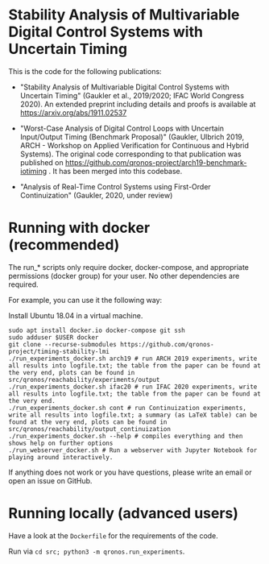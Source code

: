 # Stability Analysis of Multivariable Digital Control Systems with Uncertain Timing

This is the code for the following publications:

- "Stability Analysis of Multivariable Digital Control Systems with Uncertain Timing" (Gaukler et al., 2019/2020; IFAC World Congress 2020).
   An extended preprint including details and proofs is available at https://arxiv.org/abs/1911.02537

- "Worst-Case Analysis of Digital Control Loops with Uncertain Input/Output Timing (Benchmark Proposal)" (Gaukler, Ulbrich 2019, ARCH - Workshop on Applied Verification for Continuous and Hybrid Systems).
   The original code corresponding to that publication was published on https://github.com/qronos-project/arch19-benchmark-iotiming . It has been merged into this codebase.

- "Analysis of Real-Time Control Systems using First-Order Continuization" (Gaukler, 2020, under review)
  

# Running with docker (recommended)

The run_* scripts only require docker, docker-compose, and appropriate permissions (docker group) for your user. No other dependencies are required.

For example, you can use it the following way:

Install Ubuntu 18.04 in a virtual machine.
```
sudo apt install docker.io docker-compose git ssh
sudo adduser $USER docker
git clone --recurse-submodules https://github.com/qronos-project/timing-stability-lmi
./run_experiments_docker.sh arch19 # run ARCH 2019 experiments, write all results into logfile.txt; the table from the paper can be found at the very end, plots can be found in src/qronos/reachability/experiments/output
./run_experiments_docker.sh ifac20 # run IFAC 2020 experiments, write all results into logfile.txt; the table from the paper can be found at the very end.
./run_experiments_docker.sh cont # run Continuization experiments, write all results into logfile.txt; a summary (as LaTeX table) can be found at the very end, plots can be found in src/qronos/reachability/output_continuization
./run_experiments_docker.sh --help # compiles everything and then shows help on further options
./run_webserver_docker.sh # Run a webserver with Jupyter Notebook for playing around interactively.
```

If anything does not work or you have questions, please write an email or open an issue on GitHub.

# Running locally (advanced users)

Have a look at the `Dockerfile` for the requirements of the code.

Run via `cd src; python3 -m qronos.run_experiments`.

